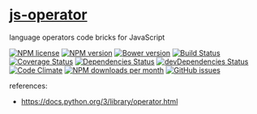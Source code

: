 [js-operator](http://aureooms.github.io/js-operator)
==

language operators code bricks for JavaScript

[![NPM license](http://img.shields.io/npm/l/aureooms-js-operator.svg)](https://raw.githubusercontent.com/aureooms/js-operator/master/LICENSE)
[![NPM version](http://img.shields.io/npm/v/aureooms-js-operator.svg)](https://www.npmjs.org/package/aureooms-js-operator)
[![Bower version](http://img.shields.io/bower/v/aureooms-js-operator.svg)](http://bower.io/search/?q=aureooms-js-operator)
[![Build Status](https://travis-ci.org/aureooms/js-operator.svg)](https://travis-ci.org/aureooms/js-operator)
[![Coverage Status](https://coveralls.io/repos/aureooms/js-operator/badge.png)](https://coveralls.io/r/aureooms/js-operator)
[![Dependencies Status](https://david-dm.org/aureooms/js-operator.png)](https://david-dm.org/aureooms/js-operator#info=dependencies)
[![devDependencies Status](https://david-dm.org/aureooms/js-operator/dev-status.png)](https://david-dm.org/aureooms/js-operator#info=devDependencies)
[![Code Climate](https://codeclimate.com/github/aureooms/js-operator.png)](https://codeclimate.com/github/aureooms/js-operator)
[![NPM downloads per month](http://img.shields.io/npm/dm/aureooms-js-operator.svg)](https://www.npmjs.org/package/aureooms-js-operator)
[![GitHub issues](http://img.shields.io/github/issues/aureooms/js-operator.svg)](https://github.com/aureooms/js-operator/issues)



references:

  - https://docs.python.org/3/library/operator.html
